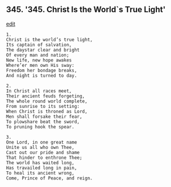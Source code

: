 
## 345.  '345. Christ Is the World\`s True Light'
[edit](https://docs.google.com/document/d/17ckp21pCpn1ry8%2DSgsnzCiFwsekJdL2m/edit?mode=html)






    1.
    Christ is the world’s true light,
    Its captain of salvation,
    The daystar clear and bright
    Of every man and nation;
    New life, new hope awakes
    Where’er men own His sway:
    Freedom her bondage breaks,
    And night is turned to day.

    2.
    In Christ all races meet,
    Their ancient feuds forgeting,
    The whole round world complete,
    From sunrise to its setting:
    When Christ is throned as Lord,
    Men shall forsake their fear,
    To plowshare beat the sword,
    To pruning hook the spear.

    3.
    One Lord, in one great name
    Unite us all who own Thee,
    Cast out our pride and shame
    That hinder to enthrone Thee;
    The world has waited long,
    Has travailed long in pain,
    To heal its ancient wrong,
    Come, Prince of Peace, and reign.
